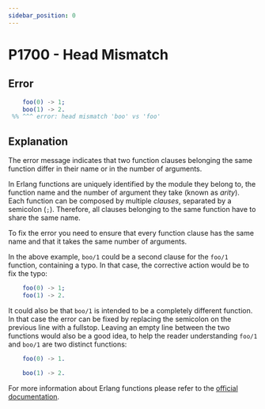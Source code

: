 ```yaml
---
sidebar_position: 0
---
```


# P1700 - Head Mismatch

## Error

```erlang
    foo(0) -> 1;
    boo(1) -> 2.
 %% ^^^ error: head mismatch 'boo' vs 'foo'
```

## Explanation

The error message indicates that two function clauses belonging the same function differ in their name or in the number of arguments.

In Erlang functions are uniquely identified by the module they belong to, the function name and the number of argument they take (known as *arity*). Each function can be composed by multiple *clauses*, separated by a semicolon (`;`). Therefore, all clauses belonging to the same function have to share the same name.

To fix the error you need to ensure that every function clause has the same name and that it takes the same number of arguments.

In the above example, `boo/1` could be a second clause for the `foo/1` function, containing a typo. In that case, the corrective action would be to fix the typo:

```erlang
    foo(0) -> 1;
    foo(1) -> 2.
```

It could also be that `boo/1` is intended to be a completely different function.
In that case the error can be fixed by replacing the semicolon on the previous line with a fullstop. Leaving an empty line between the two functions would also be a good idea, to help the reader understanding `foo/1` and `boo/1` are two distinct functions:

```erlang
    foo(0) -> 1.

    boo(1) -> 2.
```

For more information about Erlang functions please refer to the [official documentation](https://www.erlang.org/doc/reference_manual/functions).
